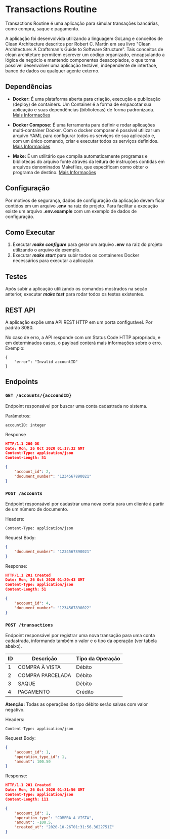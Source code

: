 # Transactions Routine
Transactions Routine é uma aplicação para simular transações bancárias, como compra, saque e pagamento.

A aplicação foi desenvolvida utilizando a linguagem GoLang e conceitos de Clean Architecture descritos por Robert C. Martin em seu livro "Clean Architecture: A Craftsman's Guide to Software Structure". Tais conceitos de clean architeture permitem escrever um código organizado, encapsulando a lógica de negócio e mantendo componentes desacoplados, o que torna possível desenvolver uma aplicação testável, independente de interface, banco de dados ou qualquer agente externo.

## Dependências
- **Docker:** É uma plataforma aberta para criação, execução e publicação (deploy) de containers. Um Container é a forma de empacotar sua aplicação e suas dependências (bibliotecas) de forma padronizada. [Mais Informações](https://www.docker.com/)

- **Docker Compose:** É uma ferramenta para definir e rodar aplicações multi-container Docker. Com o docker composer é possível utilizar um arquivo YAML para configurar todos os serviços de sua aplicação e, com um único comando, criar e executar todos os serviços definidos. [Mais Informações](https://docs.docker.com/compose/)
  
- **Make:** É um utilitário que compila automaticamente programas e bibliotecas do arquivo fonte através da leitura de instruções contidas em arquivos denominados Makefiles, que especificam como obter o programa de destino. [Mais Informações](https://pt.wikipedia.org/wiki/Make)

## Configuração
Por motivos de segurança, dados de configuração da aplicação devem ficar contidos em um arquivo **.env** na raiz do projeto. Para facilitar a execução existe um arquivo **.env.example** com um exemplo de dados de configuração.

## Como Executar
1. Executar ***make configure*** para gerar um arquivo **.env** na raiz do projeto utilizando o arquivo de exemplo.
2. Executar ***make start*** para subir todos os containeres Docker necessários para executar a aplicação.

## Testes
Após subir a aplicação utilizando os comandos mostrados na seção anterior, executar ***make test*** para rodar todos os testes existentes.

## REST API

A aplicação expõe uma API REST HTTP em um porta configurável. Por padrão 8080.

No caso de erro, a API responde com um Status Code HTTP apropriado, e em determinados casos, o payload conterá mais informações sobre o erro.
Exemplo:
```
{
    "error": "Invalid accountID"
}
```

## Endpoints
### `GET /accounts/{accoundID}`

Endpoint responsável por buscar uma conta cadastrada no sistema.

Parâmetros:
```
accountID: integer
```

Response
```json
HTTP/1.1 200 OK
Date: Mon, 26 Oct 2020 01:17:32 GMT
Content-Type: application/json
Content-Length: 51

{
    "account_id": 2,
    "document_number": "1234567890021"
}
```

### `POST /accounts`

Endpoint responsável por cadastrar uma nova conta para um cliente à partir de um número de documento.

Headers:
```
Content-Type: application/json
```

Request Body:
```json
{
    "document_number": "1234567890021"
}
```

Response:
```json
HTTP/1.1 201 Created
Date: Mon, 26 Oct 2020 01:20:43 GMT
Content-Type: application/json
Content-Length: 51

{
    "account_id": 4,
    "document_number": "1234567890022"
}
```

### `POST /transactions`

Endpoint responsável por registrar uma nova transação para uma conta cadastrada, informando também o valor e o tipo da operação (ver tabela abaixo).


| ID | Descrição        | Tipo da Operação |
|----|------------------|------------------|
|  1 | COMPRA À VISTA   | Débito           |
|  2 | COMPRA PARCELADA | Débito           |
|  3 | SAQUE            | Débito           |
|  4 | PAGAMENTO        | Crédito          |

**Atenção:** Todas as operações do tipo débito serão salvas com valor negativo.

Headers:
```
Content-Type: application/json
```

Request Body:
```json
{
    "account_id": 1,
    "operation_type_id": 1,
    "amount": 100.50
}
```

Response:
```json
HTTP/1.1 201 Created
Date: Mon, 26 Oct 2020 01:31:56 GMT
Content-Type: application/json
Content-Length: 111

{
    "account_id": 2,
    "operation_type": "COMPRA A VISTA",
    "amount": -100.5,
    "created_at": "2020-10-26T01:31:56.3622751Z"
}
```
